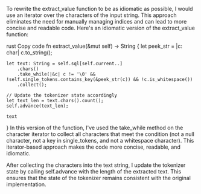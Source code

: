 To rewrite the extract_value function to be as idiomatic as possible, I would use an iterator over the characters of the input string. This approach eliminates the need for manually managing indices and can lead to more concise and readable code. Here's an idiomatic version of the extract_value function:

rust
Copy code
fn extract_value(&mut self) -> String {
    let peek_str = |c: char| c.to_string();

    let text: String = self.sql[self.current..]
        .chars()
        .take_while(|&c| c != '\0' && !self.single_tokens.contains_key(&peek_str(c)) && !c.is_whitespace())
        .collect();

    // Update the tokenizer state accordingly
    let text_len = text.chars().count();
    self.advance(text_len);

    text
}
In this version of the function, I've used the take_while method on the character iterator to collect all characters that meet the condition (not a null character, not a key in single_tokens, and not a whitespace character). This iterator-based approach makes the code more concise, readable, and idiomatic.

After collecting the characters into the text string, I update the tokenizer state by calling self.advance with the length of the extracted text. This ensures that the state of the tokenizer remains consistent with the original implementation.